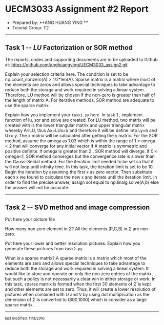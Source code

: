 UECM3033 Assignment #2 Report
========================================================

- Prepared by: **ANG HUANG YING **
- Tutorial Group: T2

--------------------------------------------------------

## Task 1 --  $LU$ Factorization or SOR method

The reports, codes and supporting documents are to be uploaded to Github at: 
https://github.com/anghuangying/UECM3033_assign2.git

Explain your selection criteria here.
The condition is set to be np.count_nonzero(A) > 1/2*len(A). Sparse matrix is a matrix where most of the elements are zeros and allows special techniques to take advantage to reduce both the storage and work required in solving a linear system. Therefore, LU method will be chosen if the non-zero is greater than half of the length of matrix A. For iterative methods, SOR method  are adequate to use the sparse matrix.

Explain how you implement your `task1.py` here.
In task 1 , implement function of lu, sor and solve are created. For LU method, two matrix will be created with is the lower triangular matrix and upper triangular matrix whereby A=LU, thus Ax=LUx=b and therefore it will be define into Ly=b and Ux= y. The x matrix will be calculated after getting the y matrix. For the SOR method, assume the omega as 1.03 which is within the range of 1 < omega < 2 that will converge for any initial vector if A matrix is symmetric and positive definite. If omega is greater than 2 , SOR method will diverge. If 0 < omega<1, SOR method converges but the convergence rate is slower than the Gauss-Seidal method. For the iteration limit needed to be set so that it will not loop until infinity time. In this task, the iteration limit is set to be 10. Begin the iteration by assuming the first x as zero vector. Then substitute each x we found to calculate the new x and iterate until the iteration limit. In order to find the precise answer, assign sol equal to np.linalg.solve(A,b) else the answer will not be accurate.


---------------------------------------------------------

## Task 2 -- SVD method and image compression

Put here your picture file 



How many non zero element in $\Sigma$?
All the elements (R,G,B) in $\Sigma$ are non zero. 

Put here your lower and better resolution pictures. Explain how you generate
these pictures from `task2.py`.

What is a sparse matrix?
A sparse matrix is a matrix which most of the elements are zero and allows special techniques to take advantage to reduce both the storage and work required in solving a linear system. It would like to store and operate on only the non zero entries of the matrix, but such a policy is not necessarily a clear win in either storage or work. In this task, sparse matrix is formed when the first 30 elements of $\Sigma$ is kept and other elements are set to zero. Thus, it will create a lower resolution of pictures when combined with U and V by using dot multiplication as the dimension of $\Sigma$ is converted to (800,1000) which is consider as a large sparse matrix.


-----------------------------------

<sup>last modified: 11/3/2016
